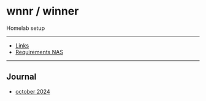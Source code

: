 # wnnr / winner

Homelab setup

---

* [Links](links.md)
* [Requirements NAS](requirements.md)

---

## Journal

* [october 2024](2024m10.md)


